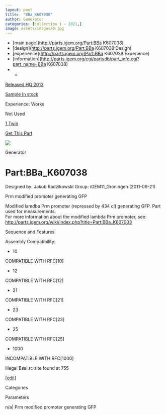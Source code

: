 ```yaml
---
layout: post
title:  "BBa_K607038"
author: Generator
categories: [collection 1 - 2021,] 
image: assets/images/6.jpg
---
```



  * [main page](http://parts.igem.org/Part:BBa K607038)
  * [design](http://parts.igem.org/Part:BBa K607038:Design)
  * [experience](http://parts.igem.org/Part:BBa K607038:Experience)
  * [information](http://parts.igem.org/cgi/partsdb/part_info.cgi?part_name=BBa K607038)
  *   * 

[Released HQ 2013](http://parts.igem.org/Help:Part_Status_Box)

[Sample In stock](http://parts.igem.org/Help:Part_Status_Box)

Experience: Works

Not Used

[1 Twin](http://parts.igem.org/partsdb/twin_info.cgi?part=BBa_K607038)

[ Get This Part](http://parts.igem.org/partsdb/get_part.cgi?part=BBa_K607038)

![](http://parts.igem.org/images/partbypart/icon_generator.png)

Generator

# Part:BBa_K607038

Designed by: Jakub Radzikowski   Group: iGEM11_Groningen   (2011-09-21)

Prm modified promoter generating GFP

Modified lamdba Prm promoter (repressed by 434 cI) generating GFP. Part used
for measurements.  
For more information about the modified lambda Prm promoter, see:
<http://parts.igem.org/wiki/index.php?title=Part:BBa_K607003>

Sequence and Features

  

Assembly Compatibility:

  * 10

COMPATIBLE WITH RFC[10]

  * 12

COMPATIBLE WITH RFC[12]

  * 21

COMPATIBLE WITH RFC[21]

  * 23

COMPATIBLE WITH RFC[23]

  * 25

COMPATIBLE WITH RFC[25]

  * 1000

INCOMPATIBLE WITH RFC[1000]

Illegal BsaI.rc site found at 755  

  

[[edit](http://parts.igem.org/partsdb/part_info.cgi?part_name=BBa_K607038)]

Categories

Parameters

n/a| Prm modified promoter generating GFP


